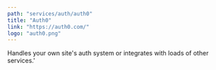 ```yaml
---
path: "services/auth/auth0"
title: "Auth0"
link: "https://auth0.com/"
logo: "auth0.png"
---
```


Handles your own site\'s auth system or integrates with loads of other services.'

